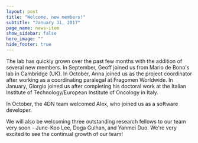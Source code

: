 ```yaml
---
layout: post
title: "Welcome, new members!"
subtitle: "January 31, 2017"
page_name: news-item
show_sidebar: false
hero_image: ""
hide_footer: true
---
```


The lab has quickly grown over the past few months with the addition of several new members. In September, Geoff joined us from Mario de Bono's lab in Cambridge (UK). In October, Anna joined us as the project coordinator after working as a coordinating paralegal at Fragomen Worldwide. In January, Giorgio joined us after completing his doctoral work at the Italian Institute of Technology/European Institute of Oncology in Italy.

In October, the 4DN team welcomed Alex, who joined us as a software developer. 

We will also be welcoming three outstanding research fellows to our team very soon - June-Koo Lee, Doga Gulhan, and Yanmei Duo. We're very excited to see the continual growth of our team!

